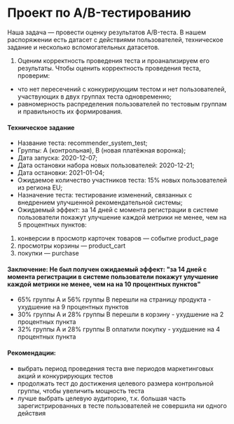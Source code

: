 # Проект по А/B-тестированию

Наша задача — провести оценку результатов A/B-теста. В нашем распоряжении есть датасет с действиями пользователей, техническое задание и несколько вспомогательных датасетов.

1) Оценим корректность проведения теста и проанализируем его результаты. Чтобы оценить корректность проведения теста, проверим:
- что нет пересечений с конкурирующим тестом и нет пользователей, участвующих в двух группах теста одновременно;
- равномерность распределения пользователей по тестовым группам и правильность их формирования.

#### Техническое задание
- Название теста: recommender_system_test;
- Группы: А (контрольная), B (новая платёжная воронка);
- Дата запуска: 2020-12-07;
- Дата остановки набора новых пользователей: 2020-12-21;
- Дата остановки: 2021-01-04;
- Ожидаемое количество участников теста: 15% новых пользователей из региона EU;
- Назначение теста: тестирование изменений, связанных с внедрением улучшенной рекомендательной системы;
- Ожидаемый эффект: за 14 дней с момента регистрации в системе пользователи покажут улучшение каждой метрики не менее, чем на 5 процентных пунктов:
1) конверсии в просмотр карточек товаров — событие product_page 
2) просмотры корзины — product_cart
3) покупки — purchase

#### Заключение: Не был получен ожидаемый эффект: "за 14 дней с момента регистрации в системе пользователи покажут улучшение каждой метрики не менее, чем на на 10 процентных пунктов"
- 65% группы А  и 56% группы В перешли на страницу продукта - ухудшение на 9 процентных пунктов
- 30% группы А  и 28% группы В перешли в корзину - ухудшение на 2 процентных пункта
- 32% группы А  и 28% группы В оплатили покупку -  ухудшение на 4 процентных пункта

#### Рекомендации:
- выбрать период проведения теста вне периодов маркетинговых акций и конкурирующих тестов
- продолжать тест до достижения целевого размера контрольной группы, чтобы увеличить мощность теста
- лучше выбрать целевую аудиторию, т.к. большая часть зарегистрированных в тесте пользователей не совершила ни одного действия
